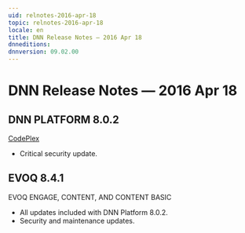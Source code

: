 ```yaml
---
uid: relnotes-2016-apr-18
topic: relnotes-2016-apr-18
locale: en
title: DNN Release Notes — 2016 Apr 18
dnneditions:
dnnversion: 09.02.00
---
```


# DNN Release Notes — 2016 Apr 18

## DNN PLATFORM 8.0.2

[CodePlex](https://dotnetnuke.codeplex.com/releases/view/620964)

*   Critical security update.

## EVOQ 8.4.1

EVOQ ENGAGE, CONTENT, AND CONTENT BASIC

*   All updates included with DNN Platform 8.0.2.
*   Security and maintenance updates.
